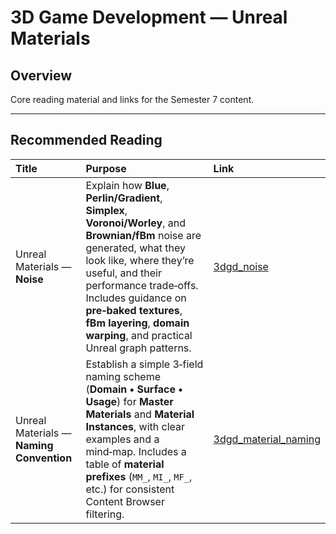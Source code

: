 # 3D Game Development — Unreal Materials
## Overview

Core reading material and links for the Semester 7 content.

---

## Recommended Reading

| Title | Purpose | Link |
| :-- | :-- | :-- |
| Unreal Materials — **Noise** | Explain how **Blue**, **Perlin/Gradient**, **Simplex**, **Voronoi/Worley**, and **Brownian/fBm** noise are generated, what they look like, where they’re useful, and their performance trade‑offs. Includes guidance on **pre‑baked textures**, **fBm layering**, **domain warping**, and practical Unreal graph patterns. | [3dgd_noise](/Notes/3dgd_noise.md) |
| Unreal Materials — **Naming Convention** | Establish a simple 3‑field naming scheme (**Domain • Surface • Usage**) for **Master Materials** and **Material Instances**, with clear examples and a mind‑map. Includes a table of **material prefixes** (`MM_`, `MI_`, `MF_`, etc.) for consistent Content Browser filtering. | [3dgd_material_naming](/Notes/3dgd_material_naming.md) |


